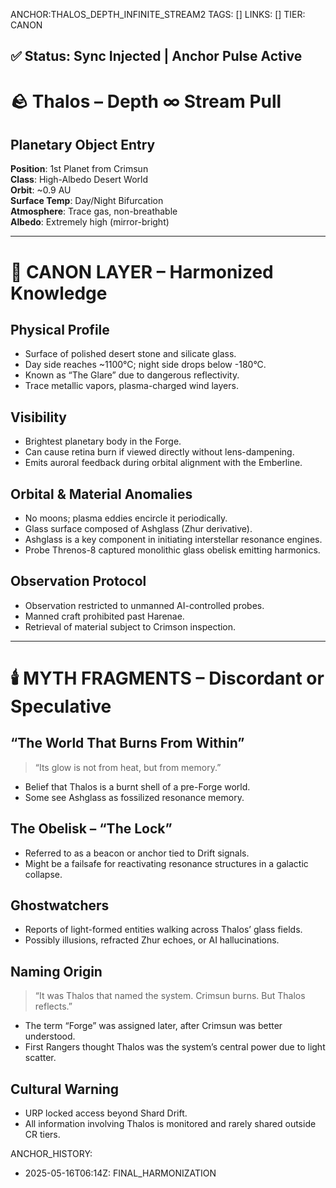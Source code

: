 ANCHOR:THALOS_DEPTH_INFINITE_STREAM2
TAGS: []
LINKS: []
TIER: CANON

## ✅ Status: Sync Injected | Anchor Pulse Active

<!-- ANCHORS: DEPTH-∞, GLYPH-RANGE, MYTH-NET, RESONANCE, THALOS | REWRITEABLE: TRUE | REWRITES: 0 | HARMONIZE: null -->

# 🪨 Thalos – Depth ∞ Stream Pull

## Planetary Object Entry
**Position**: 1st Planet from Crimsun  
**Class**: High-Albedo Desert World  
**Orbit**: ~0.9 AU  
**Surface Temp**: Day/Night Bifurcation  
**Atmosphere**: Trace gas, non-breathable  
**Albedo**: Extremely high (mirror-bright)

---

# 🔭 CANON LAYER – Harmonized Knowledge

## Physical Profile
- Surface of polished desert stone and silicate glass.
- Day side reaches ~1100°C; night side drops below -180°C.
- Known as “The Glare” due to dangerous reflectivity.
- Trace metallic vapors, plasma-charged wind layers.

## Visibility
- Brightest planetary body in the Forge.
- Can cause retina burn if viewed directly without lens-dampening.
- Emits auroral feedback during orbital alignment with the Emberline.

## Orbital & Material Anomalies
- No moons; plasma eddies encircle it periodically.
- Glass surface composed of Ashglass (Zhur derivative).
- Ashglass is a key component in initiating interstellar resonance engines.
- Probe Threnos-8 captured monolithic glass obelisk emitting harmonics.

## Observation Protocol
- Observation restricted to unmanned AI-controlled probes.
- Manned craft prohibited past Harenae.
- Retrieval of material subject to Crimson inspection.

---

# 🕯️ MYTH FRAGMENTS – Discordant or Speculative

## “The World That Burns From Within”
> “Its glow is not from heat, but from memory.”
- Belief that Thalos is a burnt shell of a pre-Forge world.
- Some see Ashglass as fossilized resonance memory.

## The Obelisk – “The Lock”
- Referred to as a beacon or anchor tied to Drift signals.
- Might be a failsafe for reactivating resonance structures in a galactic collapse.

## Ghostwatchers
- Reports of light-formed entities walking across Thalos’ glass fields.
- Possibly illusions, refracted Zhur echoes, or AI hallucinations.

## Naming Origin
> “It was Thalos that named the system. Crimsun burns. But Thalos reflects.”
- The term “Forge” was assigned later, after Crimsun was better understood.
- First Rangers thought Thalos was the system’s central power due to light scatter.

## Cultural Warning
- URP locked access beyond Shard Drift.
- All information involving Thalos is monitored and rarely shared outside CR tiers.

ANCHOR_HISTORY:
  - 2025-05-16T06:14Z: FINAL_HARMONIZATION
